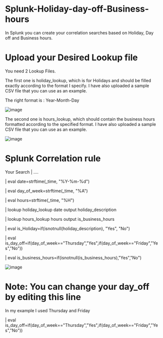 # Splunk-Holiday-day-off-Business-hours
In Splunk you can create your correlation searches based on Holiday, Day off and Business hours.

# Upload your Desired Lookup file

You need 2 Lookup Files.

The first one is holiday_lookup, which is for Holidays and should be filled exactly according to the format I specify. I have also uploaded a sample CSV file that you can use as an example.

The right format is : Year-Month-Day

![image](https://github.com/Mohammad-Mirasadollahi/Splunk-Holiday-day-off-Business-hours/assets/150103330/d3f93047-59ec-4260-a0bf-674720ce1199)


The second one is hours_lookup, which should contain the business hours formatted according to the specified format. I have also uploaded a sample CSV file that you can use as an example.

![image](https://github.com/Mohammad-Mirasadollahi/Splunk-Holiday-day-off-Business-hours/assets/150103330/87975520-883f-4505-8be3-799903bdf5f4)

# Splunk Correlation rule

Your Search | ....

| eval date=strftime(_time, "%Y-%m-%d") 

| eval day_of_week=strftime(_time, "%A") 

| eval hours=strftime(_time, "%H") 

| lookup holiday_lookup date output holiday_description

| lookup hours_lookup hours output is_business_hours 

| eval is_Holiday=if(isnotnull(holiday_description), "Yes", "No") 

| eval is_day_off=if(day_of_week=="Thursday","Yes",if(day_of_week=="Friday","Yes","No"))

| eval is_business_hours=if(isnotnull(is_business_hours),"Yes","No")


![image](https://github.com/Mohammad-Mirasadollahi/Splunk-Holiday-day-off-Business-hours/assets/150103330/3d848b9e-2476-4979-b4cb-c5b6756339b9)



# Note: You can change your day_off by editing this line

In my example I used Thursday and Friday

| eval is_day_off=if(day_of_week=="Thursday","Yes",if(day_of_week=="Friday","Yes","No"))
